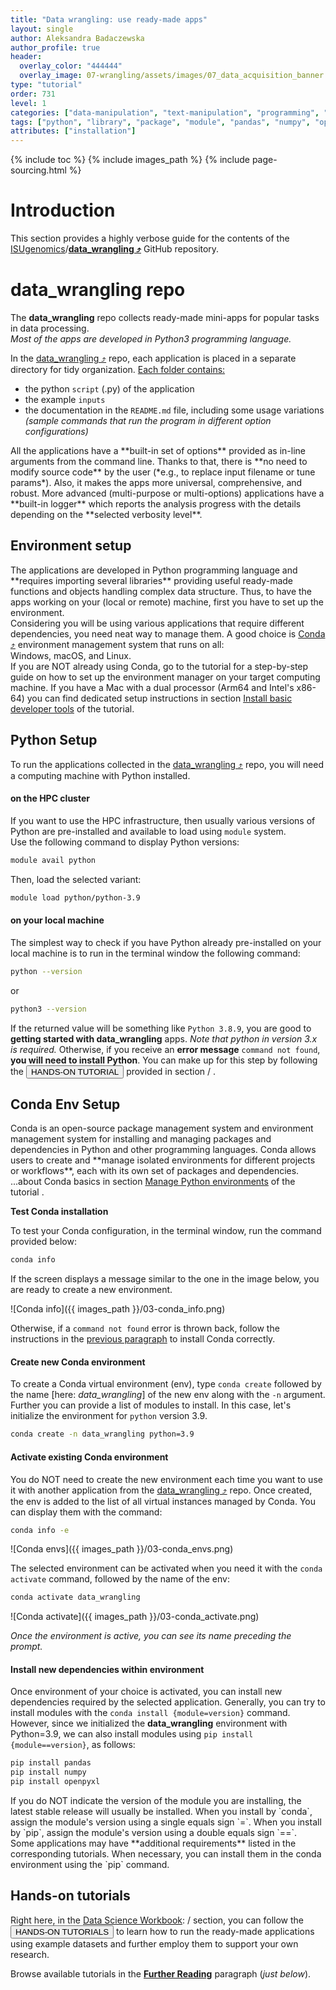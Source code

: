 ```yaml
---
title: "Data wrangling: use ready-made apps"
layout: single
author: Aleksandra Badaczewska
author_profile: true
header:
  overlay_color: "444444"
  overlay_image: 07-wrangling/assets/images/07_data_acquisition_banner.png
type: "tutorial"
order: 731
level: 1
categories: ["data-manipulation", "text-manipulation", "programming", "library-package-module", "virtual-environment", "command-line"]
tags: ["python", "library", "package", "module", "pandas", "numpy", "openpyxl", "package-manager", "conda", "virtual-env", "dependencies", "import"]
attributes: ["installation"]
---
```


{% include toc %}
{% include images_path %}
{% include page-sourcing.html %}


# Introduction

This section provides a highly verbose guide for the contents of the [ISUgenomics](https://github.com/ISUgenomics)/<b>[data_wrangling ⤴](https://github.com/ISUgenomics/data_wrangling)</b> GitHub repository.

# data_wrangling repo

The **data_wrangling** repo collects ready-made mini-apps for popular tasks in data processing.<br>
*Most of the apps are <span class="c-alert">developed in Python3</span> programming language.*

In the <a href="https://github.com/ISUgenomics/data_wrangling" target="_blank">data_wrangling ⤴</a> repo, each application is placed in a separate directory for tidy organization.
<u>Each folder contains:</u>
* the python `script` (.py) of the application
* the example `inputs`
* the documentation in the `README.md` file, including some usage variations *(sample commands that run the program in different option configurations)*

<div class="note" markdown="1">
All the applications have a **built-in set of options** provided as in-line arguments from the command line. Thanks to that, there is **no need to modify source code** by the user (*e.g., to replace input filename or tune params*). Also, it makes the apps more universal, comprehensive, and robust. <base class="mb">
More advanced (multi-purpose or multi-options) applications have a **built-in logger** which reports the analysis progress with the details depending on the **selected verbosity level**.
</div>


## Environment setup

<div class="required" markdown="1">
The applications are developed in Python programming language and **requires importing several libraries** providing useful ready-made functions and objects handling complex data structure. Thus, to have the apps working on your (local or remote) machine, first you have to set up the environment.
</div>

<div class="protip" markdown="1">
Considering you will be using various applications that require different dependencies, you need neat way to manage them. A good choice is <a href="https://docs.conda.io/en/latest/" target="_blank">Conda ⤴</a> environment management system that runs on all: <br>Windows, macOS, and Linux.
<div class="more mb-0" markdown="1">
If you are NOT already using Conda, go to the <a class="t-links" href="223"></a> tutorial for a step-by-step guide on how to set up the environment manager on your target computing machine. If you have a Mac with a dual processor (Arm64 and Intel's x86-64) you can find dedicated setup instructions in section <a class="t-links" href="231" section="#install-developer-libraries">Install basic developer tools</a> of the <a class="t-links" href="231"></a> tutorial.
</div>
</div>

## **Python Setup**

To run the applications collected in the <a href="https://github.com/ISUgenomics/data_wrangling" target="_blank">data_wrangling ⤴</a> repo, you will need a computing machine with Python installed.

#### <b class="prefix-2"></b>on the HPC cluster
If you want to use the HPC infrastructure, then usually various versions of Python are pre-installed and available to load using `module` system. <br>
Use the following command to display Python versions:
```bash
module avail python
```
Then, load the selected variant:
```bash
module load python/python-3.9
```

#### <b class="prefix-2"></b>on your local machine
The simplest way to check if you have Python already pre-installed on your local machine is to run in the terminal window the following command:
```bash
python --version
```
or
```bash
python3 --version
```
If the returned value will be something like `Python 3.8.9`, you are good to **getting started with data_wrangling** apps. <em class="c-required">Note that python in version 3.x is required.</em><base class="mb">
Otherwise, if you receive an <b class="c-bad">error message</b> `command not found`, **you will need to install Python**. You can make up for this step by following the <button class="btn c-good">HANDS-ON TUTORIAL</button> provided in section <a class="t-links" href="420"></a> / <a class="t-links" href="423"></a>.


## **Conda Env Setup**

<div class="note" markdown="1">
Conda is an open-source package management system and environment management system for installing and managing packages and dependencies in Python and other programming languages. Conda allows users to create and **manage isolated environments for different projects or workflows**, each with its own set of packages and dependencies.
</div>

<div class="more" markdown="1">
...about Conda basics in section <a class="t-links" href="423" section="#3-manage-python-environments">Manage Python environments</a> of the tutorial <a class="t-links" href="423"></a>.
</div>

**Test Conda installation**

To test your Conda configuration, in the terminal window, run the command provided below:
```bash
conda info
```

If the screen displays a message similar to the one in the image below, you are ready to create a new environment.

![Conda info]({{ images_path }}/03-conda_info.png)

Otherwise, if a `command not found` error is thrown back, follow the instructions in the [previous paragraph](#environment-setup) to install Conda correctly.

#### <b class="prefix-2"></b>Create new Conda environment

To create a Conda virtual environment (env), type `conda create` followed by the name [here: *data_wrangling*] of the new env along with the `-n` argument. Further you can provide a list of modules to install. In this case, let's initialize the environment for `python` version 3.9.

```bash
conda create -n data_wrangling python=3.9
```

#### <b class="prefix-2"></b>Activate existing Conda environment

You do NOT need to create the new environment each time you want to use it with another application from the <a href="https://github.com/ISUgenomics/data_wrangling" target="_blank">data_wrangling ⤴</a> repo. Once created, the env is added to the list of all virtual instances managed by Conda. You can display them with the command:

```bash
conda info -e
```

![Conda envs]({{ images_path }}/03-conda_envs.png)

The selected environment can be activated when you need it with the `conda activate` command, followed by the name of the env:

```bash
conda activate data_wrangling
```

![Conda activate]({{ images_path }}/03-conda_activate.png)

*Once the environment is active, you can see its name preceding the prompt.*

#### <b class="prefix-2"></b>Install new dependencies within environment

Once environment of your choice is activated, you can install new dependencies required by the selected application. Generally, you can try to install modules with the `conda install {module=version}` command. However, since we initialized the **data_wrangling** environment with Python=3.9, we can also install modules using `pip install {module==version}`, as follows:

```bash
pip install pandas
pip install numpy
pip install openpyxl
```

<div class="warning" markdown="1">
If you do NOT indicate the version of the module you are installing, the latest stable release will usually be installed. <base class="mb">
When you install by `conda`, assign the module's version using a single equals sign `=`. <base class="mb">
When you install by `pip`, assign the module's version using a double equals sign `==`.
</div>

<div class="protip" markdown="1">
Some applications may have **additional requirements** listed in the corresponding tutorials. When necessary, you can install them in the conda environment using the `pip` command.
</div>


## Hands-on tutorials

Right here, in the [Data Science Workbook](https://datascience.101workbook.org): <a class="t-links" href="700"></a> / <a class="t-links" href="731"></a> section, you can follow the <button class="btn c-good">HANDS-ON TUTORIALS</button> to learn how to run the ready-made applications <span class="c-alert">using example datasets</span> and further employ them to support your own research.

Browse available tutorials in the **[Further Reading](#further-reading)** paragraph (*just below*).
